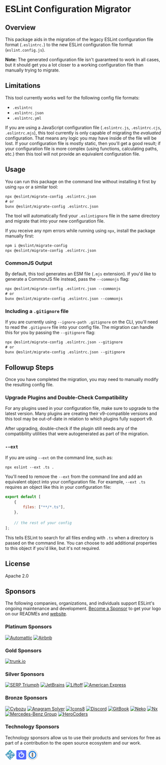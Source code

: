 # ESLint Configuration Migrator

## Overview

This package aids in the migration of the legacy ESLint configuration file format (`.eslintrc.`) to the new ESLint configuration file format (`eslint.config.js`).

**Note:** The generated configuration file isn't guaranteed to work in all cases, but it should get you a lot closer to a working configuration file than manually trying to migrate.

## Limitations

This tool currently works well for the following config file formats:

- `.eslintrc`
- `.eslintrc.json`
- `.eslintrc.yml`

If you are using a JavaScript configuration file (`.eslintrc.js`, `.eslintrc.cjs`, `.eslintrc.mjs`), this tool currently is only capable of migrating the _evaluated_ configuration. That means any logic you may have inside of the file will be lost. If your configuration file is mostly static, then you'll get a good result; if your configuration file is more complex (using functions, calculating paths, etc.) then this tool will not provide an equivalent configuration file.

## Usage

You can run this package on the command line without installing it first by using `npx` or a similar tool:

```shell
npx @eslint/migrate-config .eslintrc.json
# or
bunx @eslint/migrate-config .eslintrc.json
```

The tool will automatically find your `.eslintignore` file in the same directory and migrate that into your new configuration file.

If you receive any npm errors while running using `npx`, install the package manually first:

```shell
npm i @eslint/migrate-config
npx @eslint/migrate-config .eslintrc.json
```

### CommonJS Output

By default, this tool generates an ESM file (`.mjs` extension). If you'd like to generate a CommonJS file instead, pass the `--commonjs` flag:

```shell
npx @eslint/migrate-config .eslintrc.json --commonjs
# or
bunx @eslint/migrate-config .eslintrc.json --commonjs
```

### Including a `.gitignore` file

If you are currently using `--ignore-path .gitignore` on the CLI, you'll need to read the `.gitignore` file into your config file. The migration can handle this for you by passing the `--gitignore` flag:

```shell
npx @eslint/migrate-config .eslintrc.json --gitignore
# or
bunx @eslint/migrate-config .eslintrc.json --gitignore
```

## Followup Steps

Once you have completed the migration, you may need to manually modify the resulting config file.

### Upgrade Plugins and Double-Check Compatibility

For any plugins used in your configuration file, make sure to upgrade to the latest version. Many plugins are creating their v9-compatible versions and this tool may be out-of-date in relation to which plugins fully support v9.

After upgrading, double-check if the plugin still needs any of the compatibility utilities that were autogenerated as part of the migration.

### `--ext`

If you are using `--ext` on the command line, such as:

```shell
npx eslint --ext .ts .
```

You'll need to remove the `--ext` from the command line and add an equivalent object into your configuration file. For example, `--ext .ts` requires an object like this in your configuration file:

```js
export default [
	{
		files: ["**/*.ts"],
	},

	// the rest of your config
];
```

This tells ESLint to search for all files ending with `.ts` when a directory is passed on the command line. You can choose to add additional properties to this object if you'd like, but it's not required.

## License

Apache 2.0

<!-- NOTE: This section is autogenerated. Do not manually edit.-->
<!--sponsorsstart-->

## Sponsors

The following companies, organizations, and individuals support ESLint's ongoing maintenance and development. [Become a Sponsor](https://eslint.org/donate)
to get your logo on our READMEs and [website](https://eslint.org/sponsors).

<h3>Platinum Sponsors</h3>
<p><a href="https://automattic.com"><img src="https://images.opencollective.com/automattic/d0ef3e1/logo.png" alt="Automattic" height="128"></a> <a href="https://www.airbnb.com/"><img src="https://images.opencollective.com/airbnb/d327d66/logo.png" alt="Airbnb" height="128"></a></p><h3>Gold Sponsors</h3>
<p><a href="https://trunk.io/"><img src="https://images.opencollective.com/trunkio/fb92d60/avatar.png" alt="trunk.io" height="96"></a></p><h3>Silver Sponsors</h3>
<p><a href="https://www.serptriumph.com/"><img src="https://images.opencollective.com/serp-triumph5/fea3074/logo.png" alt="SERP Triumph" height="64"></a> <a href="https://www.jetbrains.com/"><img src="https://images.opencollective.com/jetbrains/fe76f99/logo.png" alt="JetBrains" height="64"></a> <a href="https://liftoff.io/"><img src="https://images.opencollective.com/liftoff/5c4fa84/logo.png" alt="Liftoff" height="64"></a> <a href="https://americanexpress.io"><img src="https://avatars.githubusercontent.com/u/3853301" alt="American Express" height="64"></a></p><h3>Bronze Sponsors</h3>
<p><a href="https://cybozu.co.jp/"><img src="https://images.opencollective.com/cybozu/933e46d/logo.png" alt="Cybozu" height="32"></a> <a href="https://www.crosswordsolver.org/anagram-solver/"><img src="https://images.opencollective.com/anagram-solver/2666271/logo.png" alt="Anagram Solver" height="32"></a> <a href="https://icons8.com/"><img src="https://images.opencollective.com/icons8/7fa1641/logo.png" alt="Icons8" height="32"></a> <a href="https://discord.com"><img src="https://images.opencollective.com/discordapp/f9645d9/logo.png" alt="Discord" height="32"></a> <a href="https://www.gitbook.com"><img src="https://avatars.githubusercontent.com/u/7111340" alt="GitBook" height="32"></a> <a href="https://nolebase.ayaka.io"><img src="https://avatars.githubusercontent.com/u/11081491" alt="Neko" height="32"></a> <a href="https://nx.dev"><img src="https://avatars.githubusercontent.com/u/23692104" alt="Nx" height="32"></a> <a href="https://opensource.mercedes-benz.com/"><img src="https://avatars.githubusercontent.com/u/34240465" alt="Mercedes-Benz Group" height="32"></a> <a href="https://herocoders.com"><img src="https://avatars.githubusercontent.com/u/37549774" alt="HeroCoders" height="32"></a></p>
<h3>Technology Sponsors</h3>
Technology sponsors allow us to use their products and services for free as part of a contribution to the open source ecosystem and our work.
<p><a href="https://netlify.com"><img src="https://raw.githubusercontent.com/eslint/eslint.org/main/src/assets/images/techsponsors/netlify-icon.svg" alt="Netlify" height="32"></a> <a href="https://algolia.com"><img src="https://raw.githubusercontent.com/eslint/eslint.org/main/src/assets/images/techsponsors/algolia-icon.svg" alt="Algolia" height="32"></a> <a href="https://1password.com"><img src="https://raw.githubusercontent.com/eslint/eslint.org/main/src/assets/images/techsponsors/1password-icon.svg" alt="1Password" height="32"></a></p>
<!--sponsorsend-->
